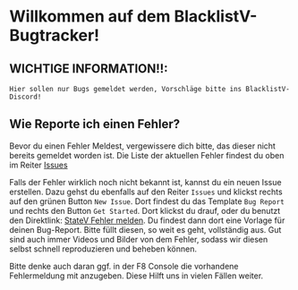 # Willkommen auf dem BlacklistV-Bugtracker!

## WICHTIGE INFORMATION!!:
```
Hier sollen nur Bugs gemeldet werden, Vorschläge bitte ins BlacklistV-Discord!
```

## Wie Reporte ich einen Fehler?
Bevor du einen Fehler Meldest, vergewissere dich bitte, das dieser nicht bereits gemeldet worden ist.
Die Liste der aktuellen Fehler findest du oben im Reiter [Issues](https://github.com/blacklistv/blacklistv_issues/issues)

Falls der Fehler wirklich noch nicht bekannt ist, kannst du ein neuen Issue erstellen. Dazu gehst du ebenfalls auf den Reiter ``Issues`` und klickst rechts auf den grünen Button ``New Issue``.
Dort findest du das Template ``Bug Report`` und rechts den Button ``Get Started``. Dort klickst du drauf, oder du benutzt den Direktlink: [StateV Fehler melden](https://github.com/blacklistv/blacklistv_issues/blob/main/template/bug-report.md&title=).
Du findest dann dort eine Vorlage für deinen Bug-Report. Bitte füllt diesen, so weit es geht, vollständig aus. Gut sind auch immer Videos und Bilder von dem Fehler, sodass wir diesen selbst schnell reproduzieren und beheben können.

Bitte denke auch daran ggf. in der F8 Console die vorhandene Fehlermeldung mit anzugeben. Diese Hilft uns in vielen Fällen weiter.